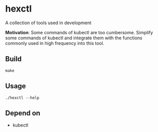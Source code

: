 # hexctl

A collection of tools used in development

**Motivation**: Some commands of kubectl are too cumbersome. Simplify some commands of kubectl and integrate them with the functions commonly used in high frequency into this tool.

## Build
```
make
```

## Usage
```
./hexctl --help
```
## Depend on

- kubectl
